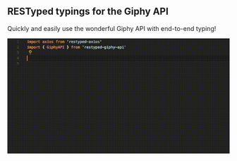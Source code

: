 ## RESTyped typings for the Giphy API

Quickly and easily use the wonderful Giphy API with end-to-end typing!

<p align="center">
  <img src="/example.gif" />
</p>

